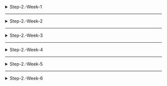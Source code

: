 <details>
<summary>Step-2.-Week-1</summary>
<div>
  
## 카카오 테크 캠퍼스 2단계 - FE - 1주차 클론 과제

</br>

## **과제명**

```
1. 쇼핑몰 웹사이트 탐색을 통한 페이지 구성
2. UI 컴포넌트의 명칭과 사용법 익히기
```

</br>

## **과제 설명**

✅**과제 1.**

- 필수 페이지 구성
  1. 메인 페이지
  2. 로그인 페이지
  3. 회원가입 페이지
  4. 개별 상품 상세 페이지
  5. 장바구니 페이지
  6. 결제 페이지
  7. 주문 결과 확인 페이지

</br>

- 디렉터리 구조

  ```
    kakao-shopping
    ├── node_modules
    ├── public
    ├── .gitignore
    ├── package.json
    ├── README.md
    └── src
      ├─ components
      ├─ assets
      ├─ hooks
      ├─ pages
      ├─ apis
      ├─ utils
      ├─ contexts
      ├─ App.js
      └─ index.js
  ```

  디렉터리 구조는 같은 역할을 가지는 파일들끼리 묶는 형태로 만들었습니다.

  </br>

- 페이지 구성
  1. 메인 페이지
     - 핵심 기능: 상품 목록을 나열한다.
     - 기능 상세 설명
       - 상품 목록 데이터를 받아와 그리드 구조로 카테고리에 맞는 상품을 나열한다.
       - 개별 상품 상세 페이지로 이동할 수 있다.
     - 인터페이스 요구사항
       - 상품을 클릭하면 개별 상품 상세 페이지로 이동한다.
       - 상품에 마우스를 hover하면 이미지가 확대된다.

</br>

2. 로그인 페이지
   - 핵심 기능: 로그인 요청 및 사용자 로그인 정보를 저장한다.
   - 기능 상세 설명: 이메일과 비밀번호를 이용해 로그인을 진행하고, 이에 대한 상태 처리를 한다.
   - 인터페이스 요구사항
     - 이메일 또는 비밀번호에 들어온 값이 적합하지 않은 경우 적절한 알림을 보낸다.
     - 로그인 상태 유지 여부를 선택할 수 있다.

</br>

3. 회원가입 페이지
   - 핵심 기능: 사용자의 정보를 받아서 회원가입을 진행한다.
   - 기능 상세 설명
     - 이메일, 이름, 비밀번호를 입력받는다.
     - 비밀번호 확인란을 통해 비밀번호를 정확하게 입력했는지 확인한다.
   - 인터페이스 요구사항
     - 존재하는 이메일이나 이름을 입력하면 알림을 보낸다.
     - 비밀번호 입력란과 확인란의 값이 다르면 알림을 보낸다.( ex 비밀번호가 일치하지 않습니다.)

</br>

4. 개별 상품 상세 페이지
   - 핵심 기능: 상품의 상세 정보를 보여준다.
   - 기능 상세 설명
     - 옵션을 선택할 수 있다.
     - 장바구니 또는 구매하기로 넘어갈 수 있다.
   - 인터페이스 요구사항
     - 장바구니에 정상적으로 넣어지면 알림을 보낸다. 알림을 클릭하면 장바구니로 이동한다.
     - 이때 옵션을 선택하지 않고 다음 단계로 넘어가려고하면 옵션을 선택하라는 알림을 보낸다.

</br>

5. 장바구니 페이지
   - 핵심 기능: 장바구니에 들어있는 상품의 옵션과 수량을 보여준다.
   - 기능 상세 설명
     - 담긴 상품들의 수량을 조절 또는 삭제할 수 있다.
     - 주문 예상금액을 확인할 수 있다.
     - 결제 페이지로 넘어갈 수 있다.
   - 인터페이스 요구사항: 상품 수량 조절 시 주문 예상금액이 변경된다.

</br>

6. 결제 페이지
   - 핵심 기능: 주문상품 정보를 확인하고 결제를 할 수 있다.
   - 기능 상세 설명
     - 정보 제공에 대해 동의한 후 결제를 할 수 있다.
     - 결제 페이지에서는 수량 조절 및 삭제가 불가능하다.

</br>

7. 주문 결과 확인 페이지
   - 핵심 기능: 주문 상품의 정보와 결제 금액을 보여준다.
   - 기능 상세 설명: 주문 상품의 정보와 결제 금액을 보여주고, "쇼핑 계속하기" 버튼을 통해 메인 페이지로 이동이 가능하다.

</br>

✅**과제 2, 3**

- **토스트**
  ![toast](https://github.com/GangHub1970/Apple-ipad-app/assets/104193739/9166d688-91e5-4a12-a84b-519aeb6b4a9a)

  - 토스트 컴포넌트의 보임 여부를 `state`를 사용해서 관리
  - `setTimeout` 함수를 사용해서 Toast가 열린 뒤 3초가 지나면 자동으로 닫히게 구현
  - Toast가 사라지고 나타나는 것은 `position` 속성을 `absolute`로 지정한 다음, 기본적으로는 화면에서 보이지 않게 `-right-full`로 설정하고, Toast의 `state`가 `true`가 되면 원하는 위치(`right-4`)로 변경해주어 구현

</br>

- **브래드크럼**
  ![breadcrumb](https://github.com/GangHub1970/Apple-ipad-app/assets/104193739/c93d2106-bc6d-4bc5-a47d-c0ba87a560c4)

  - `useLocation` 훅을 이용해서 경로를 가져와 `state`에 리스트 형태로 경로를 나누어 구현
  - 경로를 누르면 되돌아가는 것은 `NavLink`를 사용해서 미리 입력해둔 각 주소로 이동할 수 있게 구현

</br>

- **라디오, 체크박스**
  <img width="1400" alt="스크린샷 2023-06-30 오후 10 02 36" src="https://github.com/GangHub1970/Apple-ipad-app/assets/104193739/ee1fc0fd-9cb9-4cf8-a608-862a56da2bd6">

  - 라디오와 체크박스는 선택된 것을 `state`로 관리
  - 라디오는 하나의 값만 가질 수 있으므로 `state`를 문자열로 관리
  - 체크박스는 중복값을 가질 수 있으므로 `state`를 배열로 관리

</br>

- **토글**

  <img width="506" alt="스크린샷 2023-06-29 오후 10 58 57" src="https://github.com/GangHub1970/Apple-ipad-app/assets/104193739/531bd3a9-e8b9-4b62-8779-76994b9516e2">

  <img width="515" alt="스크린샷 2023-06-29 오후 10 59 09" src="https://github.com/GangHub1970/Apple-ipad-app/assets/104193739/c43b58f6-db66-4b07-b8cd-416233d4166a">

  - 토글의 on, off 상태를 `state`로 관리

</br>

- **캐러셀**
  <img width="1400" alt="스크린샷 2023-06-30 오후 10 12 26" src="https://github.com/GangHub1970/Apple-ipad-app/assets/104193739/eae49934-a320-41ec-9ff2-52ae0ec836f6">
  - 시작과 끝 슬라이드를 양 끝에 추가해주고, 만약 마지막(시작) 슬라이드에 도착하면 `translation-duration` 없이 첫 번째(마지막) 슬라이드로 이동시켜주는 방법으로 무한히 이동할 수 있게 구현
  - 현재 보여지는 슬라이드와 양 끝지점에서 `translation-duration` 조절을 `state`로 관리

</br>

</div>
</details>

---

<details>
<summary>Step-2.-Week-2</summary>
<div>

## 카카오 테크 캠퍼스 2단계 - FE - 2주차 클론 과제

</br>

## **과제명**

```
1. 아토믹 컴포넌트 디자인 패턴을 이용한 로그인, 회원가입 페이지  작성
2. 상태 관리 모듈을 사용한 사용자 정보 관리
```

</br>

## **과제 설명**

✅**과제 1. 아토믹 컴포넌트 디자인 패턴 사용**

```
- 회원가입, 로그인 페이지 개발에 필요한 컴포넌트를 아토믹 디자인 패턴을 사용해 작성하세요.
- 작성한 컴포넌트는 사용의 편의성을 위해 Props에 적절한 주석을 달아주세요.
```

아토믹 디자인 패턴은 화학적 관점에서 타나난 디자인 패턴이다. 모든 것은 atom(원자)으로 구성되어 있고 atom이 결합하여 molecule(분자)가 되고, molecule은 결합하여 더 복잡한 organism(유기체)가 되는 개념을 사용하여 `atom`, `molecule`, `organism`, `template`, `page` 5가지 레벨로 컴포넌트를 디자인하는 것을 **아토믹 디자인 패턴**이라 한다.

- **아토믹 디자인의 장점**
  작은 단위의 컴포넌트를 만들고 이들을 합쳐서 상위 레벨의 컴포넌트를 만들기 때문에 컴포넌트의 구조가 명확하다. 또한 중복되는 컴포넌트를 줄일 수 있고 컴포넌트의 재사용을 효과적으로 할 수 있다. 개인 마다 컴포넌트를 나누는 기준이 다른데, 그나마 기준을 만들 수 있다.
- **아토믹 디자인의 단점**
  비슷하게 생긴 `atom` 레벨의 컴포넌트라도 state를 가지는 것과 가지지 않는 것이 있어 어쩔 수 없이 `molecule` 레벨로 올려야하는 경우도 있고, 이벤트 핸들러를 전달해야할 때 많은 로직이 들어있는 컴포넌트라하면 부모 컴포넌트가 불필요하게 복잡해지기 때문에 컴포넌트를 분리해야하는 경우가 생길 수 있다.

![헤더영역 컴포넌트 구조](./images/IMG_0D51A527EA91-1.jpeg)
![로그인 컴포넌트 구조](./images/IMG_5BCA49E13C95-1.jpeg)
![회원가입 컴포넌트 구조](./images/IMG_DFC22E42AFA8-1.jpeg)

하위 레벨의 컴포넌트를 포함하면 무조건 상위 레벨로 올려서 컴포넌트를 생성했다.

로그인 컴포넌트의 경우 molecule 레벨의 컴포넌트를 포함하고 있지 않지만 회원가입 컴포넌트와 레벨을 동일하게 맞추기 위해 organism 레벨에 생성했다.

</br>

✅**과제 2. 회원 가입, 로그인 페이지 개발**

```
- 백엔드 API 문서를 참고하여 회원가입, 로그인 페이지를 개발하세요.
- 각 페이지에는 적합한 값이 입력되도록 하고, 적절하지 않은 값이 들어온 경우 API 요청을 보내기 전에 프론트에서 에러 캐칭을 해주세요.
- 회원가입, 로그인 후에는 메인 페이지로 리다이렉트하세요.
- API 응답 과정에서 로그인이 실패하는 경우, 회원가입이 실패한 경우에 대해서 에러 캐칭도 적용해야 합니다.
```

![이메일을 입력해주세요 에러](./images/%EC%8A%A4%ED%81%AC%EB%A6%B0%EC%83%B7%202023-07-05%20%EC%98%A4%ED%9B%84%204.07.04.png)
![이메일을 정확하게 입력해 주세요 에러](./images/%EC%8A%A4%ED%81%AC%EB%A6%B0%EC%83%B7%202023-07-05%20%EC%98%A4%ED%9B%84%204.07.20.png)
![비밀번호를 입력해 주세요 에러](./images/%EC%8A%A4%ED%81%AC%EB%A6%B0%EC%83%B7%202023-07-05%20%EC%98%A4%ED%9B%84%204.07.41.png)
![비밀번호가 올바르지 않습니다 에러](./images/%EC%8A%A4%ED%81%AC%EB%A6%B0%EC%83%B7%202023-07-05%20%EC%98%A4%ED%9B%84%204.07.51.png)

로그인, 회원가입 페이지에서 입력란이 비어있거나 잘못된 입력을 작성하고 제출할 경우 API를 요청하기 전에 위 이미지와 같은 에러 메세지를 보여주고 커서를 이동시켜준다.

입력 폼의 조건이 모두 유효한 상태에서 제출을 하면 API 요청을 하게 되고 이미 존재하는 이메일로 회원가입한 경우, 등록되지 않은 이메일, 비밀번호로 로그인한 경우 등에는 에러 메세지를 보여준다.

</br>

✅**과제 3. 상태관리 모듈 적용**

```
- 로그인 후에 사용자의 정보를 상태관리 모듈을 하나 선정해 저장하고 불러올 수 있도록 코드를 작성하세요.
- 사용자가 로그인 상태일 때는 GNB 영역에 로그인 버튼이 보이면 안됩니다.
- 로그아웃시 상태를 초기화하세요.
- 새로고침 시에도 상태를 잃지 않고 유지해야 합니다.
- 일정한 시간이 지나면 로그인 유지가 끝나도록 설정하세요.(예: 1일)
```

![로그인하지 않은 상태의 GNB](./images/%EC%8A%A4%ED%81%AC%EB%A6%B0%EC%83%B7%202023-07-07%20%EC%98%A4%ED%9B%84%209.25.35.png)
![로그인한 상태의 GNB](./images/%EC%8A%A4%ED%81%AC%EB%A6%B0%EC%83%B7%202023-07-07%20%EC%98%A4%ED%9B%84%209.25.48.png)

`Redux`, `Redux-toolkit`, `Redux thunk`를 사용해서 사용자의 상태를 관리했다.

로그인을 하면 `access token`을 가져와서 쿠키에 저장하고, 쿠키에 토큰이 저장되어있는지 여부를 가지고 유저의 로그인 여부를 판단하고 관리했다. 토큰은 새로고침으로 인해 사라지지 않기 때문에 새로고침 시에도 상태는 변하지 않는다.

`localStorage`는 차제적으로 만료시간을 지정할 수 없고 만료시간을 함께 저장하여 확인해줘야하기 때문에 쿠키에 토큰을 저장했다.

</br>

</div>
</details>

---

<details>
<summary>Step-2.-Week-3</summary>
<div>

## 카카오 테크 캠퍼스 2단계 - FE - 3주차 클론 과제

</br>

## **과제명**

```
1. 비동기 통신 활용과 레이아웃
```

</br>

## **과제 설명**

✅**과제 1. 상품 목록 페이지 개발**

```
- 백엔드 API 문서를 참고하여 상품 목록 페이지를 개발하세요.
- 페이지네이션을 이용해 페이지 값을 증가시켜가며 조회될 수 있도록 코드를 작성해주세요.
- 데이터 로딩 과정에 로더를 구현하세요.
- 데이터 불러오기를 할 때 react-query를 사용해보세요.
```

![상품 목록과 로더 이미지](./images/스크린샷%202023-07-12%20오후%2011.54.57.png)

상품 목록 데이터를 불러올때 `react-query`를 사용했다. `redux`와 `redux-thunk`를 사용해서 상품 데이터를 관리할 수도 있지만 굳이 상품 목록을 전역 데이터로 관리할 필요가 없다고 생각했고, 데이터를 fetch하는데 캐시, refetch 등의 더 좋은 기능을 제공하는 `react-query`를 사용하기로 결정했다.

`react-query`는 `useInfiniteQuery`라는 무한 스크롤을 구현할 수 있게 도와주는 훅이 있다. 그래서 `useInfiniteQuery`와 `IntersectionObserver`를 사용해서 무한 스크롤을 구현할 수 있었다.

로더는 `react-loader-spinner` 라이브러리를 사용해서 만들었고, `useInfiniteQuery` 훅에서 반환받은 `isFetchingNextPage`과 `hasNextPage` 값을 이용해서 데이터를 가져오는 중일때 보이도록 해줬다.

</br>

✅**과제 2. 스켈레톤과 로더**

```
- 컴포넌트에 props를 전달해 데이터 로딩 중 스켈레톤 또는 로더가 적용될 수 있도록 코드를 작성해보세요.
- 상품 목록 카드에 스켈레톤을 적용하세요.
- 페이지 전체에 대한 로딩이 진행될 때는 글로벌 로더를 적용해보세요.(적절한 모듈을 찾아 적용해도 좋습니다.)
```

![스켈레톤 이미지](./images/스크린샷%202023-07-12%20오후%2011.54.14.png)

웹페이지에서 시간이 어느정도 소요되는 데이터를 가져올 때 아무것도 보여주지 않고 흰 화면만 사용자에게 보여주면 사용자 경험 측면에서 굉장히 나쁘다. 이럴때 사용할 수 있는 것이 로더나 스켈레톤이다. 로더는 흔히 알고있는 로딩화면이고, 스켈레톤은 비슷한 로딩화면이지만 콘텐츠가 화면에 어떻게 나타날지 미리 알려주는 역할도 한다.

스켈레톤은 `react-loading-skeleton` 라이브러리를 사용해서 상품 하나씩의 스켈레톤 컴포넌트를 만들고 이것들을 원래 상품 목록과 같은 크기의 `Grid`형태로 컴포넌트를 만들어 구현했다. 이렇게 만든 스켈레톤 컴포넌트를 `Suspense`를 사용해서 데이터를 받아오는 동안 랜더링해주었다. `Suspense`를 사용하면 컴포넌트의 랜더링을 어떤 작업이 끝날 때까지 잠시 중단시키고 다른 컴포넌트를 먼저 랜더링할 수 있다.

</br>

✅**과제 3. 백엔드 상태 코드 반응**

```
- API 응답에 대해 전처리 하는 코드를 작성해보세요.
- 200, 300, 400, 500번 대의 상태 코드별 에러 캐칭이 필요한 경우라면 해당 함수에서 먼저 실행되도록 코드를 작성합니다.
- react-query에서 전처리하는 방식이 있다면 해당 방식을 적용하거나 또는 별도의 함수나 클래스를 만들어 관리를 시도해보면 됩니다.
```

현재 프로젝트에서 구현한 기능은 로그인, 회원가입 그리고 상품 목록을 보여주는 것이다. API 명세서에 나와있는 로그인, 회원가입, 상품 목록 기능에서의 에러는 유효성 검사와 `try...catch`문을 사용해서 처리를 했다고 생각한다.

여기서 추가로 생각해본 것은 사용자가 잘못된 URL로 접근할 경우 발생하는 404에러와 500번대 서버 에러가 있다.

![404 에러 페이지](./images/스크린샷%202023-07-14%20오후%209.56.43.png)
404에러는 `react-router-dom`의 `errorElement`를 설정해주어 처리했다.

500번대 에러는 어떤 API 요청에서 발생할지 몰라서 전역에서 처리해주고 싶어서 `ErrorBoundary`를 사용해서 처리하는 방법을 찾았다. `ErrorBoundary`로 감싸고 있는 하위 컴포넌트 어디서든 에러가 나타나면 `fallback UI`를 대신 보여주고, 거기서 해당 에러의 종류에 맞게 처리를 해줄 수 있다. 하지만 이 기능은 아직 구현하지 못했다.

</div>
</details>

---

<details>
<summary>Step-2.-Week-4</summary>
<div>
  
## 카카오 테크 캠퍼스 2단계 - FE - 4주차 클론 과제
</br>

## **과제명**

```
상세 페이지 개발과 라이브러리
```

</br>

## **과제 설명**

✅**과제 1. 상품 상세 페이지 개발**

```
- 백엔드 API 문서를 참고하여 상품 상세 페이지를 개발하세요.
- 한 개의 UI 라이브러리를 선정해 사용해보세요.
- 적절하지 않은 상품 ID 값이 들어오거나 찾을 수 없는 상품일 때 404 페이지 또는 "상품을 찾을 수 없습니다."라는 메시지가 있는 페이지로 이동될 수 있도록 코드를 작성하세요.
- 데이터 로딩이 완료될 때까지 로더를 적용하세요.
- '장바구니 담기' 버튼과 '구매' 버튼을 나누어 배치하세요.
```

![상품 상세 페이지](./images/스크린샷%202023-07-21%20오후%206.02.57.png)

상품 상세 페이지의 핵심 기능은 상품의 상세 정보를 보여주고, 옵션을 선택한 후 장바구니 또는 구매를 할 수 있어야 한다. 옵션의 선택 상태는 전역에서 저장할 필요가 없고, 새로고침 시에도 다시 고르는게 맞다고 생각해서 `useState`를 사용해서 배열형태로 관리했다. `map`과 `filter`를 사용해서 수량 조절과 옵션 삭제를 구현했으며 로직이 길어져서 `useReducer`를 사용해서 분리해줬다.

장바구니 버튼을 클릭하면 `react-query`의 `useMutation`을 사용해서 상품을 장바구니에 추가하고 상품이 장바구니에 추가되었다는 `Toast`를 보여준다. 구매하기 버튼을 누르면 선택한 옵션들을 장바구니에 담고 결제 페이지로 이동한다.

</br>

✅**과제 2. 장바구니 페이지 개발**

```
- 백엔드 API 문서를 참고하여 장바구니 페이지를 개발하세요.
- 담아둔 상품에 대해 조회, 수량 변경, 항목 삭제가 구현되어야 합니다.
- '결제하기' 버튼을 만들고, 클릭시 결제 페이지로 이동될 수 있도록 개발하세요.
- 다른 모든 페이지와 마찬가지로 비동기 데이터 요청이 발생하니 로더 또는 스켈레톤을 통해 장바구니 목록을 불러올 때 로딩 상태를 표시하세요.
```

![장바구니 페이지](./images/스크린샷%202023-07-21%20오후%206.14.36.png)

장바구니 페이지에서는 장바구니에 담긴 상품별 선택된 옵션을 보여주고, 각 상품별 개수와 가격을 보여준다. 상품 상세 페이지에서는 수량을 `state`로 관리하고 장바구니 담기 버튼을 누를 때 개수를 업데이트했다면, 장바구니 페이지는 상품의 개수를 실시간으로 업데이트해줘야 한다. 그래서 `useMutation`에 옵션으로 `onSuccess`에 `invalidateQueries`를 사용해서 장바구니 데이터를 다시 받아오게 만들어 새로고침하지 않아도 데이터가 업데이트되게 만들었다. `isLoading`이라는 상태를 만들어서 상품 수량을 조절하면 `mutate`를 시작할때 로더를 보여주고, `mutate`가 종료(`onSettled`)되면 로더가 사라지게 구현했다.

상품 삭제기능은 API가 구현되어있지 않아서 장바구니 상품을 받아올때 개수가 0개인 옵션은 `filter`로 삭제하고 보여주어 상품이 삭제된 것 처럼 보이게 만들었다.

추가적으로 장바구니 아이콘 옆에 장바구니에 몇개의 상품이 들어있는지를 나타내주었다. 장바구니에 상품이 없을땐 사라졌다가 상품이 들어가면 나타난다.

</div>
</details>

---

<details>
<summary>Step-2.-Week-5</summary>
<div>

## 카카오 테크 캠퍼스 2단계 - FE - 5주차 클론 과제

</br>

## **과제명**

```
주문 결제 개발
```

</br>

## **과제 설명**

✅**과제 1. 주문 결제 페이지 개발**

```
- 백엔드 API 문서를 참고하여 주문 결제 페이지를 개발하세요.
- 결제 페이지에서는 결제 전 결제 상세 정보에 대한 데이터를 조회하고, 결제를 확정하는 기능 2가지에 중점을 둡니다.
```

![주문 결제 페이지](./images/스크린샷%202023-07-28%20오후%202.58.14.png)

배송지 정보는 `react-daum-postcode` 라이브러리를 사용해서 입력받았다. "주소찾기"버튼은 검색 중에는 취소버튼으로, 주소가 설정된 상태에서는 수정버튼으로 변경된다. 배송 요청사항은 html의 `select`태그를 사용해서 구현했다.

주문상품 정보는 장바구니 데이터를 요청해서 각 상품마다 묶어서 옵션을 나열하는 방식으로 구현했고, 결제 정보도 마찬가지로 장바구니 데이터에서 가격을 더한 값으로 나타냈다.

동의 버튼은 `state`를 배열 형태로 관리했다. 체크된 체크박스만 리스트에 넣어서 관리하고, 모든 체크박스의 개수(2개)와 체크된 체크박스의 개수가 동일할때 "전체 동의하기" 체크박스가 체크되게 구현했다.

</br>

✅**과제 2. 테스트 결제**

```
- 한 개의 PG 서비스 또는 PG 서비스를 돕는 서드파티 앱을 사용해 개발합니다.
- 테스트 환경에서 결제를 성공해야 합니다.
- 결제가 실패하는 경우(잔고 부족, 결제 정보 불일치 등)에 대해 에러 캐칭을 적용하세요.
- 다양한 에러 상황에 대해 주석으로 에러 상황과 대응 방식을 설명해주세요.
```

결제는 `카카오페이`에서 제공하는 PG 서비스를 사용해서 구현했다. 카카오페이의 결제 서비스는 "요청"과 "승인" 두 단계로 이루어지는데, 요청은 문제가 없었는데 승인단계의 api 요청이 두번되어서 첫 번째 요청은 정상적으로 처리되고 결제가 완료된 화면으로 넘어가는데 콘솔창을 보면 에러가 떠 있는 상황이 발생했다. 이것은 `react`의 `strict mode`를 주석처리하고 실행하면 해결되었다.

결제가 완료되면 응답을 가지고 주문결과 확인 페이지로 이동한다.

</div>
</details>

---

<details>
<summary>Step-2.-Week-6</summary>
<div>

## 카카오 테크 캠퍼스 2단계 - FE - 6주차 클론 과제

</br>

## **과제명**

```
프로젝트 마무리
```

</br>

## **과제 설명**

✅**과제 1. 배포**

```
- Netlify를 통해 배포를 진행합니다.
- 계정을 생성하고 자신의 레포지토리를 연결해 배포합니다.
- 배포 레벨에서 사용될 환경 변수는 인스턴스에 적용되도록 직접 설정해줍니다.
- 배포에 사용될 브랜치는 개발 브랜치와 꼭 분리합니다.
```

</br>

✅**과제 2. 프로젝트 마무리**

```
- 모든 핵심 기능이 정상 작동되도록 숨은 버그와 기능을 점검합니다.
- 특정한 파일이 너무 크다면, 코드 내의 함수를 다른 파일로 옮겨 import / export 하는 등 코드 리펙터링을 진행합니다.
- 개발 환경과 배포 환경 모두 버그가 없는지 체크합니다.
```

</br>

✅**과제 3. README.md 정리**

```
- 배포한 환경에 대해 구체적인 설명을 남겨주세요.
- 포함될 내용은 배포 순서, 배포에 영향 받는 브랜치, 배포시 주의 사항, 배포 환경 등 다른 개발자가 해당 프로젝트를 인수인계 받았을 때 문제가 없도록 꼼꼼히 작성합니다.
```

</br>

## **과제 상세 : 수강생들이 과제를 진행할 때, 유념해야할 것**

```
1. 많은 서비스가 개발 레벨에서는 잘 작동하다가도 배포 단계에서 에러를 만나는 경우가 많습니다. 배포 후에 기능을 하나하나 점검해보고, 여러 환경에서 시도해보세요.

2. 배포된 환경을 하나의 브라우저에서만 테스트하지 말고, 최대한 다양한 디바이스와 브라우저에서 테스트해보세요. 삼성 브라우저, 아이폰 사파리, 데스크탑이라면 크롬, 사파리, 파이어폭스 등으로 테스트해보세요.

3. 코드를 시간이 지나서 보면 어떤 목적으로, 왜 만들었는지 알아보기 힘든 경우가 많습니다. 기본적인 내용이라 생각한 부분도 주석을 달아주세요.
```

</br>

## **코드리뷰 관련: PR시, 아래 내용을 포함하여 코멘트 남겨주세요.**

**1. PR 제목과 내용을 아래와 같이 작성 해주세요.**

> - PR 제목 : 부산대FE\_라이언\_6주차 과제

</br>

**2. PR 내용 :**

> - 코드 작성하면서 어려웠던 점
> - 코드 리뷰 시, 멘토님이 중점적으로 리뷰해줬으면 하는 부분

</div>
</details>
